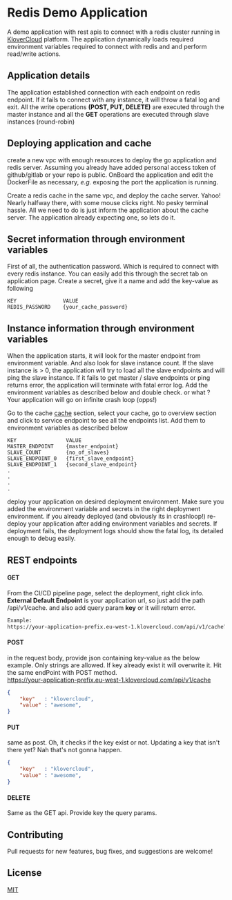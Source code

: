 
# Redis Demo Application

A demo application with rest apis to connect with a redis cluster running in [KloverCloud](https://klovercloud.com) platform. The application dynamically loads required environment variables required to connect with redis and and perform read/write actions.

## Application details
The application established connection with each endpoint on redis endpoint. If it fails to connect with any instance, it will throw a fatal log and exit. All the write operations **(POST, PUT, DELETE)** are executed through the master instance and all the **GET** operations are executed through slave instances (round-robin)

## Deploying application and cache

create a new vpc with enough resources to deploy the go application and redis server. Assuming you already have added personal access token of github/gitlab or your repo is public. OnBoard the application and edit the DockerFile as necessary, *e.g.* exposing the port the application is running.

Create a redis cache in the same vpc, and deploy the cache server. Yahoo! Nearly halfway there, with some mouse clicks right. No pesky terminal hassle. All we need to do is just inform the application about the cache server. The application already expecting one, so lets do it.


## Secret information through environment variables
First of all, the authentication password. Which is required to connect with every redis instance. You can easily add this through the secret tab on application page. Create a secret, give it a name and add the key-value as following

```
KEY               VALUE
REDIS_PASSWORD    {your_cache_password}
```

## Instance information through environment variables
When the application starts, it will look for the master endpoint from environment variable. And also look for slave instance count. If the slave instance is > 0, the application will try to load all the slave endpoints and will ping the slave instance. If it fails to get master / slave endpoints or ping returns error, the application will terminate with fatal error log. Add the environment variables as described below and double check. or what ? Your application will go on infinite crash loop (opps!)

Go to the cache [cache](https://console.klovercloud.com/cache) section, select your cache, go to overview section and click to service endpoint to see all the endpoints list. Add them to environment variables as described below

```
KEY                VALUE
MASTER_ENDPOINT    {master_endpoint}
SLAVE_COUNT        {no_of_slaves}
SLAVE_ENDPOINT_0   {first_slave_endpoint}
SLAVE_ENDPOINT_1   {second_slave_endpoint}
.
.
.
.

```
deploy your application on desired deployment environment. Make sure you added the environment variable and secrets in the right deployment environment. if you already deployed (and obviously its in crashloop!) re-deploy your application after adding environment variables and secrets. If deployment fails, the deployment logs should show the fatal log, its detailed enough to debug easily.
## REST endpoints
#### GET
From the CI/CD pipeline page, select the deployment, right click info. **External Default Endpoint** is your application url, so just add the path /api/v1/cache. and also add query param **key** or it will return error.
```bash
Example:
https://your-application-prefix.eu-west-1.klovercloud.com/api/v1/cache?key=your_key
```
#### POST
in the request body, provide json containing key-value as the below example. Only strings are allowed. If key already exist it will overwrite it.
Hit the same endPoint with POST method.\
https://your-application-prefix.eu-west-1.klovercloud.com/api/v1/cache
```json
{
    "key"   : "klovercloud",
    "value" : "awesome",
}
```
#### PUT
same as post. Oh, it checks if the key exist or not. Updating a key that isn't there yet? Nah that's not gonna happen.
```json
{
    "key"   : "klovercloud",
    "value" : "awesome",
}
```
#### DELETE
Same as the GET api. Provide key the query params.
## Contributing
Pull requests for new features, bug fixes, and suggestions are welcome!

## License
[MIT](https://choosealicense.com/licenses/mit/)

